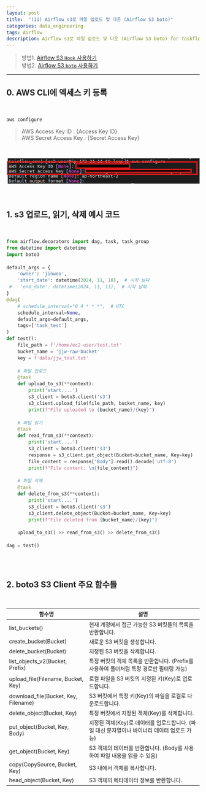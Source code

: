 ```yaml
---
layout: post
title:  "(11) Airflow s3로 파일 업로드 및 다운 (Airflow S3 boto)"
categories: data_engineering
tags: Airflow
description: Airflow s3로 파일 업로드 및 다운 (Airflow S3 boto) for Taskflow API
---
```

> 방법1. <a href="{{ site.baseurl }}/github_blog/2024/11/15/airflow_s3_by_hook.html">Airflow S3 `Hook` 사용하기 </a> <br>
> 방법2. <a href="{{ site.baseurl }}/github_blog/2024/11/15/airflow_s3_by_hook.html">Airflow S3 `boto` 사용하기 </a> <br>

<hr>

<h2>
    <span class = "jjw_h2_style">0. AWS CLI에 엑세스 키 등록 </span>
</h2>
<br>

~~~bash
aws configure
~~~


> AWS Access Key ID : {Access Key ID} <br>
> AWS Secret Access Key : {Secret Access Key}

<br>

![Xixia](/assets/images/dataengineer/20241119airflows3boto1.png)

<br>

<h2>
    <span class = "jjw_h2_style">1. s3 업로드, 읽기, 삭제 예시 코드 </span>
</h2>
<br>

~~~python
from airflow.decorators import dag, task, task_group
from datetime import datetime
import boto3

default_args = {
    'owner': 'jinwoo',
    'start_date': datetime(2024, 11, 10),  # 시작 날짜
 #   'end_date': datetime(2024, 11, 11),  # 시작 날짜
}
@dag(
    # schedule_interval="0 4 * * *",  # UTC
    schedule_interval=None,
    default_args=default_args,
    tags=['task_test']
)
def test():
    file_path = f'/home/ec2-user/test.txt'
    bucket_name = 'jjw-raw-bucket'
    key = f'data/jjw_test.txt'
    
    # 파일 업로드
    @task
    def upload_to_s3(**context):
        print('start....')
        s3_client = boto3.client('s3')
        s3_client.upload_file(file_path, bucket_name, key)
        print(f"File uploaded to {bucket_name}/{key}")

    # 파일 읽기
    @task
    def read_from_s3(**context):
        print('start....')
        s3_client = boto3.client('s3')
        response = s3_client.get_object(Bucket=bucket_name, Key=key)
        file_content = response['Body'].read().decode('utf-8')
        print(f"File content: \n{file_content}")

    # 파일 삭제
    @task
    def delete_from_s3(**context):
        print('start....')
        s3_client = boto3.client('s3')
        s3_client.delete_object(Bucket=bucket_name, Key=key)
        print(f"File deleted from {bucket_name}/{key}")

    upload_to_s3() >> read_from_s3() >> delete_from_s3()

dag = test()
~~~
<br>

<br>

<h2>
    <span class = "jjw_h2_style">2. boto3 S3 Client 주요 함수들 </span>
</h2>
<br>

<table class="jjw_table">
  <thead>
    <tr>
      <th>함수명</th>
      <th>설명</th>
    </tr>
  </thead>
  <tbody>
    <tr>
      <td>list_buckets()</td>
      <td>현재 계정에서 접근 가능한 S3 버킷들의 목록을 반환합니다.</td>
    </tr>
    <tr>
      <td>create_bucket(Bucket)</td>
      <td>새로운 S3 버킷을 생성합니다.</td>
    </tr>
    <tr>
      <td>delete_bucket(Bucket)</td>
      <td>지정된 S3 버킷을 삭제합니다.</td>
    </tr>
    <tr>
      <td>list_objects_v2(Bucket, Prefix)</td>
      <td>특정 버킷의 객체 목록을 반환합니다. (Prefix를 사용하여 폴더처럼 특정 경로만 필터링 가능)</td>
    </tr>
    <tr>
      <td>upload_file(Filename, Bucket, Key)</td>
      <td>로컬 파일을 S3 버킷의 지정된 키(Key)로 업로드합니다.</td>
    </tr>
    <tr>
      <td>download_file(Bucket, Key, Filename)</td>
      <td>S3 버킷에서 특정 키(Key)의 파일을 로컬로 다운로드합니다.</td>
    </tr>
    <tr>
      <td>delete_object(Bucket, Key)</td>
      <td>특정 버킷에서 지정된 객체(Key)를 삭제합니다.</td>
    </tr>
    <tr>
      <td>put_object(Bucket, Key, Body)</td>
      <td>지정된 객체(Key)로 데이터를 업로드합니다. (파일 대신 문자열이나 바이너리 데이터 업로드 가능)</td>
    </tr>
    <tr>
      <td>get_object(Bucket, Key)</td>
      <td>S3 객체의 데이터를 반환합니다. (Body를 사용하여 파일 내용을 읽을 수 있음)</td>
    </tr>
    <tr>
      <td>copy(CopySource, Bucket, Key)</td>
      <td>S3 내에서 객체를 복사합니다.</td>
    </tr>
    <tr>
      <td>head_object(Bucket, Key)</td>
      <td>S3 객체의 메타데이터 정보를 반환합니다.</td>
    </tr>
  </tbody>
</table>

